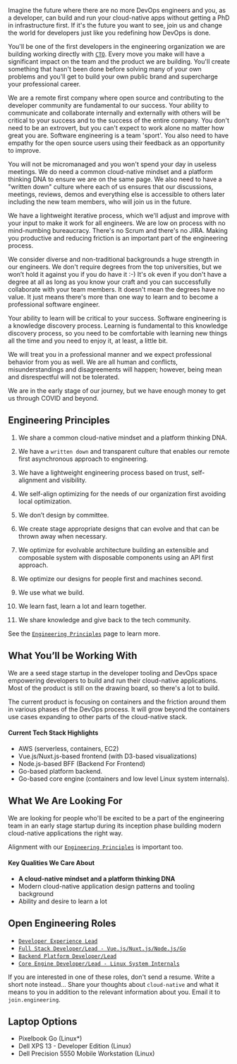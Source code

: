 Imagine the future where there are no more DevOps engineers and you, as a developer, can build and run your cloud-native apps without getting a PhD in infrastructure first. If it's the future you want to see, join us and change the world for developers just like you redefining how DevOps is done.

You'll be one of the first developers in the engineering organization we are building working directly with [`CTO`](https://www.linkedin.com/in/kylequest). Every move you make will have a significant impact on the team and the product we are building. You'll create something that hasn't been done before solving many of your own problems and you'll get to build your own public brand and supercharge your professional career.

We are a remote first company where open source and contributing to the developer community are fundamental to our success. Your ability to communicate and collaborate internally and externally with others will be critical to your success and to the success of the entire company. You don't need to be an extrovert, but you can't expect to work alone no matter how great you are. Software engineering is a team 'sport'. You also need to have empathy for the open source users using their feedback as an opportunity to improve.

You will not be micromanaged and you won't spend your day in useless meetings. We do need a common cloud-native mindset and a platform thinking DNA to ensure we are on the same page. We also need to have a "written down" culture where each of us ensures that our discussions, meetings, reviews, demos and everything else is accessible to others later including the new team members, who will join us in the future.

We have a lightweight iterative process, which we'll adjust and improve with your input to make it work for all engineers. We are low on process with no mind-numbing bureaucracy. There's no Scrum and there's no JIRA. Making you productive and reducing friction is an important part of the engineering process.

We consider diverse and non-traditional backgrounds a huge strength in our engineers. We don't require degrees from the top universities, but we won’t hold it against you if you do have it :-) It's ok even if you don't have a degree at all as long as you know your craft and you can successfully collaborate with your team members. It doesn't mean the degrees have no value. It just means there's more than one way to learn and to become a professional software engineer.

Your ability to learn will be critical to your success. Software engineering is a knowledge discovery process. Learning is fundamental to this knowledge discovery process, so you need to be comfortable with learning new things all the time and you need to enjoy it, at least, a little bit.

We will treat you in a professional manner and we expect professional behavior from you as well. We are all human and conflicts, misunderstandings and disagreements will happen; however, being mean and disrespectful will not be tolerated.

We are in the early stage of our journey, but we have enough money to get us through COVID and beyond.

## Engineering Principles

1. We share a common cloud-native mindset and a platform thinking DNA.

2. We have a `written down` and transparent culture that enables our remote first asynchronous approach to engineering.

3. We have a lightweight engineering process based on trust, self-alignment and visibility.

4. We self-align optimizing for the needs of our organization first avoiding local optimization.

5. We don’t design by committee.

6. We create stage appropriate designs that can evolve and that can be thrown away when necessary.

7. We optimize for evolvable architecture building an extensible and composable system with disposable components using an API first approach.

8. We optimize our designs for people first and machines second.

9. We use what we build.

10. We learn fast, learn a lot and learn together.

11. We share knowledge and give back to the tech community.

See the [`Engineering Principles`](engineering_principles.md) page to learn more.

## What You’ll be Working With

We are a seed stage startup in the developer tooling and DevOps space empowering developers to build and run their cloud-native applications. Most of the product is still on the drawing board, so there's a lot to build. 

The current product is focusing on containers and the friction around them in various phases of the DevOps process. It will grow beyond the containers use cases expanding to other parts of the cloud-native stack.

#### Current Tech Stack Highlights

* AWS (serverless, containers, EC2)
* Vue.js/Nuxt.js-based frontend (with D3-based visualizations)
* Node.js-based BFF (Backend For Frontend)
* Go-based platform backend.
* Go-based core engine (containers and low level Linux system internals).


## What We Are Looking For

We are looking for people who'll be excited to be a part of the engineering team in an early stage startup during its inception phase building modern cloud-native applications the right way.

Alignment with our [`Engineering Principles`](engineering_principles.md) is important too.

#### Key Qualities We Care About

* **A cloud-native mindset and a platform thinking DNA**
* Modern cloud-native application design patterns and tooling background
* Ability and desire to learn a lot

## Open Engineering Roles

* [`Developer Experience Lead`](roles/developer_experience.md)
* [`Full Stack Developer/Lead - Vue.js/Nuxt.js/Node.js/Go`](roles/full_stack.md)
* [`Backend Platform Developer/Lead`](roles/backend.md)
* [`Core Engine Developer/Lead - Linux System Internals`](roles/core_engine.md)

If you are interested in one of these roles, don't send a resume. Write a short note instead... Share your thoughts about `cloud-native` and what it means to you in addition to the relevant information about you. Email it to `join.engineering`.

## Laptop Options

* Pixelbook Go (Linux*)
* Dell XPS 13 - Developer Edition (Linux)
* Dell Precision 5550 Mobile Workstation (Linux)
